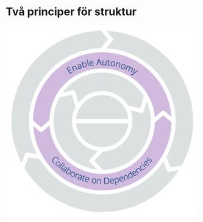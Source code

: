 # Två principer för struktur


![Two Principles for Structure: Enable Autonomy – Collaborate on Dependencies](img/csf/csf-light-structure.png)
